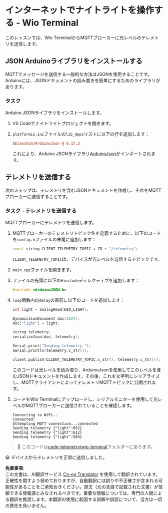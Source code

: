<!--
CO_OP_TRANSLATOR_METADATA:
{
  "original_hash": "4bcc29fe2b65e56eada83d2476279227",
  "translation_date": "2025-08-24T23:08:43+00:00",
  "source_file": "1-getting-started/lessons/4-connect-internet/wio-terminal-telemetry.md",
  "language_code": "ja"
}
-->
# インターネットでナイトライトを操作する - Wio Terminal

このレッスンでは、Wio TerminalからMQTTブローカーに光レベルのテレメトリを送信します。

## JSON Arduinoライブラリをインストールする

MQTTでメッセージを送信する一般的な方法はJSONを使用することです。Arduinoには、JSONドキュメントの読み書きを簡単にするためのライブラリがあります。

### タスク

Arduino JSONライブラリをインストールします。

1. VS Codeでナイトライトプロジェクトを開きます。

1. `platformio.ini`ファイルの`lib_deps`リストに以下の行を追加します：

    ```ini
    bblanchon/ArduinoJson @ 6.17.3
    ```

    これにより、Arduino JSONライブラリ[ArduinoJson](https://arduinojson.org)がインポートされます。

## テレメトリを送信する

次のステップは、テレメトリを含むJSONドキュメントを作成し、それをMQTTブローカーに送信することです。

### タスク - テレメトリを送信する

MQTTブローカーにテレメトリを送信します。

1. MQTTブローカーのテレメトリトピック名を定義するために、以下のコードを`config.h`ファイルの末尾に追加します：

    ```cpp
    const string CLIENT_TELEMETRY_TOPIC = ID + "/telemetry";
    ```

    `CLIENT_TELEMETRY_TOPIC`は、デバイスが光レベルを送信するトピックです。

1. `main.cpp`ファイルを開きます。

1. ファイルの先頭に以下の`#include`ディレクティブを追加します：

    ```cpp
    #include <ArduinoJSON.h>
    ```

1. `loop`関数内の`delay`の直前に以下のコードを追加します：

    ```cpp
    int light = analogRead(WIO_LIGHT);

    DynamicJsonDocument doc(1024);
    doc["light"] = light;

    string telemetry;
    serializeJson(doc, telemetry);

    Serial.print("Sending telemetry ");
    Serial.println(telemetry.c_str());

    client.publish(CLIENT_TELEMETRY_TOPIC.c_str(), telemetry.c_str());
    ```

    このコードは光レベルを読み取り、ArduinoJsonを使用してこのレベルを含むJSONドキュメントを作成します。その後、これを文字列にシリアライズし、MQTTクライアントによってテレメトリMQTTトピックに公開されます。

1. コードをWio Terminalにアップロードし、シリアルモニターを使用して光レベルがMQTTブローカーに送信されていることを確認します。

    ```output
    Connecting to WiFi..
    Connected!
    Attempting MQTT connection...connected
    Sending telemetry {"light":652}
    Sending telemetry {"light":612}
    Sending telemetry {"light":583}
    ```

> 💁 このコードは[code-telemetry/wio-terminal](../../../../../1-getting-started/lessons/4-connect-internet/code-telemetry/wio-terminal)フォルダーにあります。

😀 デバイスからテレメトリを正常に送信しました。

**免責事項**:  
この文書は、AI翻訳サービス [Co-op Translator](https://github.com/Azure/co-op-translator) を使用して翻訳されています。正確性を期すよう努めておりますが、自動翻訳には誤りや不正確さが含まれる可能性があることをご承知おきください。原文（元の言語で記載された文書）が信頼できる情報源とみなされるべきです。重要な情報については、専門の人間による翻訳を推奨します。本翻訳の使用に起因する誤解や誤認について、当方は一切の責任を負いません。